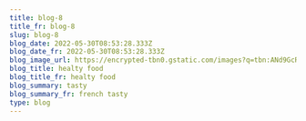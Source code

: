```yaml
---
title: blog-8
title_fr: blog-8
slug: blog-8
blog_date: 2022-05-30T08:53:28.333Z
blog_date_fr: 2022-05-30T08:53:28.333Z
blog_image_url: https://encrypted-tbn0.gstatic.com/images?q=tbn:ANd9GcRq5FPrWCj217lIU_kDAB6w9-iAM9-XEwyJUA&usqp=CAU
blog_title: healty food
blog_title_fr: healty food
blog_summary: tasty
blog_summary_fr: french tasty
type: blog
---
```

